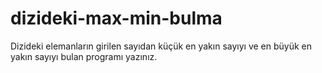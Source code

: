 # dizideki-max-min-bulma
Dizideki elemanların girilen sayıdan küçük en yakın sayıyı ve en büyük en yakın sayıyı bulan programı yazınız.
